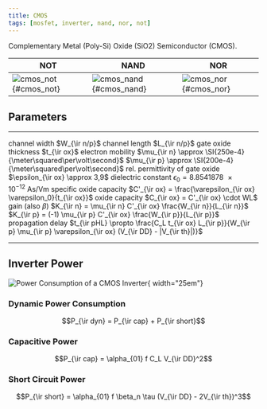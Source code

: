 ```yaml
---
title: CMOS
tags: [mosfet, inverter, nand, nor, not]
---
```


Complementary Metal (Poly-Si) Oxide (SiO2) Semiconductor (CMOS).


<style>.img-fluid{ height: 15em; }</style>

| **NOT**      | **NAND**    | **NOR**     |
|--------------|-------------|-------------|
|![cmos_not](circuits/cmos_not.svg){#cmos_not}  | ![cmos_nand](circuits/cmos_nand.svg){#cmos_nand}  | ![cmos_nor](circuits/cmos_nor.svg){#cmos_nor}  |




## Parameters

----------------------------      -------------
channel width                     $W_{\ir n/p}$
channel length                    $L_{\ir n/p}$
gate oxide thickness              $t_{\ir ox}$
electron mobility                 $\mu_{\ir n} \approx \SI{250e-4}{\meter\squared\per\volt\second}$
		                          $\mu_{\ir p} \approx \SI{200e-4}{\meter\squared\per\volt\second}$
rel. permittivity of gate oxide   $\epsilon_{\ir ox} \approx 3,9$
dielectric constant               $\epsilon_0 = \SI{8.8541878e-12}{\ampere\second\per\volt\meter}$
specific oxide capacity           $C'_{\ir ox} = \frac{\varepsilon_{\ir ox} \varepsilon_0}{t_{\ir ox}}$
oxide capacity                    $C_{\ir ox} = C'_{\ir ox} \cdot WL$
gain (also $\beta$)               $K_{\ir n} = \mu_{\ir n} C'_{\ir ox} \frac{W_{\ir n}}{L_{\ir n}}$
			                      $K_{\ir p} = (-1) \mu_{\ir p} C'_{\ir ox} \frac{W_{\ir p}}{L_{\ir p}}$
propagation delay                 $t_{\ir pHL} \propto \frac{C_L t_{\ir ox} L_{\ir p}}{W_{\ir p} \mu_{\ir p} \varepsilon_{\ir ox} (V_{\ir DD} - |V_{\ir th}|)}$
----------------------------      -------------



## Inverter Power

![Power Consumption of a CMOS Inverter](inverter_switching_current.svg){ width="25em"}


### Dynamic Power Consumption

$$P_{\ir dyn} = P_{\ir cap} + P_{\ir short}$$


### Capacitive Power

$$P_{\ir cap} = \alpha_{01} f C_L V_{\ir DD}^2$$


### Short Circuit Power

$$P_{\ir short} = \alpha_{01} f \beta_n \tau (V_{\ir DD} - 2V_{\ir th})^3$$
